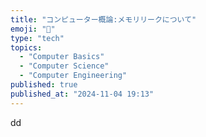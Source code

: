 ```yaml
---
title: "コンピューター概論:メモリリークについて"
emoji: "🐙"
type: "tech"
topics:
  - "Computer Basics"
  - "Computer Science"
  - "Computer Engineering"
published: true
published_at: "2024-11-04 19:13"
---
```

dd
